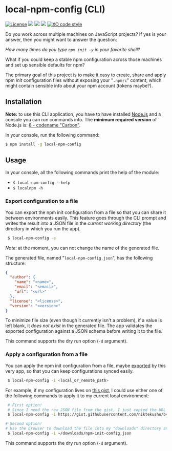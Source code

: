 # local-npm-config (CLI)

[![License](https://img.shields.io/github/license/niktekusho/local-npm-config.svg?style=flat)](./LICENSE)
[![](https://img.shields.io/npm/v/local-npm-config.svg)](https://www.npmjs.com/package/local-npm-config)
[![](https://github.com/niktekusho/local-npm-config/workflows/Build%20Status/badge.svg)](https://github.com/niktekusho/local-npm-config/actions)
[![](https://img.shields.io/node/v/local-npm-config.svg)](https://www.npmjs.com/package/local-npm-config)
[![XO code style](https://img.shields.io/badge/code_style-XO-5ed9c7.svg)](https://github.com/sindresorhus/xo)

Do you work across multiple machines on JavaScript projects? If yes is your answer, then you might want to answer the question:

*How many times do you type `npm init -y` in your favorite shell?*

What if you could keep a stable npm configuration across those machines and set up sensible defaults for npm?

The primary goal of this project is to make it easy to create, share and apply npm *init* configuration files without exposing your "`.npmrc`" content, which might contain sensible info about your npm account (tokens maybe?).

## Installation

**Note:** to use this CLI application, you have to have installed [Node.js](https://nodejs.org/) and a console you can run commands into. The **minimum required version** of Node.js is: [8 - codename "Carbon"](https://github.com/nodejs/Release#release-schedule).

In your console, run the following command:

```sh
$ npm install -g local-npm-config
```

<!-- [![Install animation](./assets/install.gif)](./assets/install.gif) -->

## Usage

In your console, all the following commands print the help of the module:

-   `$ local-npm-config --help`
-   `$ localnpm -h`

<!-- [![Usage animation](./assets/examples.gif)](./assets/examples.gif) -->

### Export configuration to a file

You can export the npm init configuration from a file so that you can share it between environments easily. This feature goes through the CLI prompt and writes the result into a JSON file in the *current working directory* (the directory in which you run the app).

```sh
 $ local-npm-config -e
```

*Note*: at the moment, you can not change the name of the generated file.

The generated file, named "`local-npm-config.json`", has the following structure:

```json
{
  "author": {
    "name": "<name>",
    "email": "<email>",
    "url": "<url>"
  },
  "license": "<license>",
  "version": "<version>"
}
```

To minimize file size (even though it currently isn't a problem), if a value is left blank, it *does not exist* in the generated file.
The app validates the exported configuration against a JSON schema before writing it to the file.

This command supports the dry run option (`-d` argument).

### Apply a configuration from a file

You can apply the npm init configuration from a file, maybe [exported](#export-configuration-to-a-file) by this very app, so that you can keep configurations synced easily.

```sh
 $ local-npm-config -i <local_or_remote_path>
```

For example, if my configuration lives on [this gist](https://gist.github.com/niktekusho/b4f229c24db26512f02b552401053a7c), I could use either one of the following commands to apply it to my current local environment:

```sh
 # First option!
 # Since I need the raw JSON file from the gist, I just copied the URL of the "raw" gist
 $ local-npm-config -i https://gist.githubusercontent.com/niktekusho/b4f229c24db26512f02b552401053a7c/raw/188f486f0433759bf9b3a2b6c3de29111cd38fc1/npm-init-config.json

# Second option!
# Use the browser to download the file into my "downloads" directory and give the CLI its path
 $ local-npm-config -i ~/downloads/npm-init-config.json
```

This command supports the dry run option (`-d` argument).

<!-- [![Usage animation](./assets/examples.gif)](./assets/examples.gif) -->
